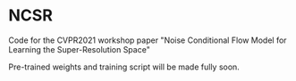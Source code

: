 # NCSR

Code for the CVPR2021 workshop paper "Noise Conditional Flow Model for Learning the Super-Resolution Space" 

Pre-trained weights and training script will be made fully soon.


